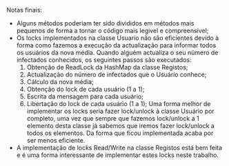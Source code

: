 Notas finais:
 - Alguns métodos poderiam ter sido divididos em métodos mais pequenos de forma
a tornar o código mais legivel e compreensivel;
 - Os locks implementados na classe Usuario não são eficientes devido à forma como
fazemos a execução da actualização para informar todos os usuários da nova média.
Quando alguém actualiza o seu número de infectados conhecidos, os seguintes passos
são executados:
    1) Obtenção de ReadLock da HashMap da classe Registos;
    2) Actualização do número de infectados que o Usuário conhece;
    3) Cálculo da nova média;
    4) Obtenção do lock de cada usuário (1 a 1);
    5) Escrita da mensagem para cada usuário;
    6) Libertação do lock de cada usuário (1 a 1);
Uma forma melhor de implementar os locks seria fazer lock/unlock à classe Usuário
por completo, uma vez que sempre que fazemos lock/unlock a 1 elemento desta classe
já sabemos que iremos fazer lock/unlock a todos os elementos. Da forma que ficou
implementada acaba por ser menos eficiente.
 - A implementação de locks Read/Write na classe Registos está bem feita e é uma
 forma interessante de implementar estes locks neste trabalho.
